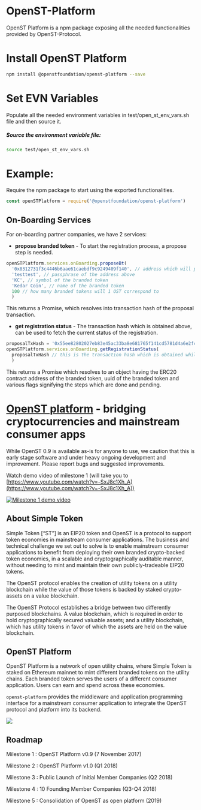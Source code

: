 OpenST-Platform
============

OpenST Platform is a npm package exposing all the needed functionalities provided by OpenST-Protocol.

# Install OpenST Platform

```bash
npm install @openstfoundation/openst-platform --save
```

# Set EVN Variables
Populate all the needed environment variables in test/open_st_env_vars.sh file and then source it.

##### Source the environment variable file:
```bash
source test/open_st_env_vars.sh
```

# Example:

Require the npm package to start using the exported functionalities.

```js
const openSTPlatform = require('@openstfoundation/openst-platform')
```

## On-Boarding Services

For on-boarding partner companies, we have 2 services:
- **propose branded token** - To start the registration process, a propose step is needed.

```js
openSTPlatform.services.onBoarding.proposeBt(
  '0x8312731f3c4446b6aae61caebdf9c9249409f140', // address which will perform proposal transaction
  'testtest', // passphrase of the address above
  'KC', // symbol of the branded token
  'Kedar Coin', // name of the branded token
  100 // how many branded tokens will 1 OST correspond to
  )
```

This returns a Promise, which resolves into transaction hash of the proposal transaction.

- **get registration status** - The transaction hash which is obtained above, can be used to fetch the current status of the registration.

```js
proposalTxHash = '0x55ee82802027eb83e45ac33ba8e681765f141cd5781d4a6e2fcd57e56276519e'
openSTPlatform.services.onBoarding.getRegistrationStatus(
  proposalTxHash // this is the transaction hash which is obtained while proposing the branded token
  )
```

This returns a Promise which resolves to an object having the ERC20 contract address of the branded token, uuid of the 
branded token and various flags signifying the steps which are done and pending.


# [OpenST platform](https://simpletoken.org) - bridging cryptocurrencies and mainstream consumer apps

While OpenST 0.9 is available as-is for anyone to use, we caution that this is early stage software and under heavy ongoing development and improvement. Please report bugs and suggested improvements.

Watch demo video of milestone 1 (will take you to [https://www.youtube.com/watch?v=-SxJ8c1Xh_A](https://www.youtube.com/watch?v=-SxJ8c1Xh_A))

[![Milestone 1 demo video](https://img.youtube.com/vi/-SxJ8c1Xh_A/0.jpg)](https://www.youtube.com/watch?v=-SxJ8c1Xh_A)

## About Simple Token

Simple Token [“ST”] is an EIP20 token and OpenST is a protocol to support token economies in mainstream consumer applications. The business and technical challenge we set out to solve is to enable mainstream consumer applications to benefit from deploying their own branded crypto-backed token economies, in a scalable and cryptographically auditable manner, without needing to mint and maintain their own publicly-tradeable EIP20 tokens.

The OpenST protocol enables the creation of utility tokens on a utility blockchain while the value of those tokens is backed by staked crypto-assets on a value blockchain.

The OpenST Protocol establishes a bridge between two differently purposed blockchains.  A value blockchain, which is required in order to hold cryptographically secured valuable assets; and a utility blockchain, which has utility tokens in favor of which the assets are held on the value blockchain.

## OpenST Platform

OpenST Platform is a network of open utility chains, where Simple Token is staked on Ethereum mainnet to mint different branded tokens on the utility chains.  Each branded token serves the users of a different consumer application.  Users can earn and spend across these economies.

`openst-platform` provides the middleware and application programming interface for a mainstream consumer application to integrate the OpenST protocol and platform into its backend.

<img src="https://openstfoundation.github.io/openst-platform/illustrations/platform-illustration.png" style="max-width: 100%;" />

## Roadmap

Milestone 1 : OpenST Platform v0.9 (7 November 2017)

Milestone 2 : OpenST Platform v1.0 (Q1 2018)

Milestone 3 : Public Launch of Initial Member Companies (Q2 2018)

Milestone 4 : 10 Founding Member Companies (Q3-Q4 2018)

Milestone 5 : Consolidation of OpenST as open platform (2019)
